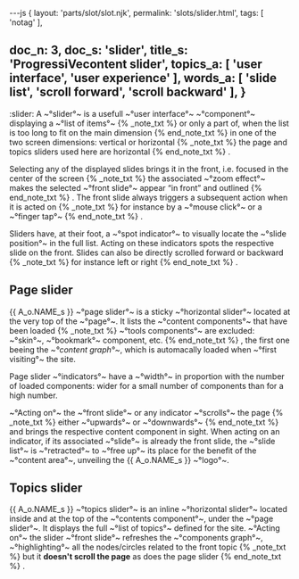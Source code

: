---js
{
  layout: 'parts/slot/slot.njk',
  permalink: 'slots/slider.html',
  tags: [ 'notag' ],

  doc_n: 3,
  doc_s: 'slider',
  title_s: 'ProgressiVecontent slider',
  topics_a: [ 'user interface', 'user experience' ],
  words_a: [ 'slide list', 'scroll forward', 'scroll backward' ],
}
---
:slider:
A ~°slider°~ is a usefull ~°user interface°~ ~°component°~ displaying a ~°list of items°~
{% _note_txt  %}
or only a part of, when the list is too long to fit on the main dimension
{% end_note_txt %}
in one of the two screen dimensions: vertical or horizontal
{% _note_txt %}
the page and topics sliders used here are horizontal
{% end_note_txt %}
.

Selecting any of the displayed slides brings it in the front, i.e. focused in the center of the screen
{% _note_txt %}
the associated ~°zoom effect°~ makes the selected ~°front slide°~ appear <q>in front</q> and outlined
{% end_note_txt %}
. The front slide always triggers a subsequent action when it is acted on
{% _note_txt %}
for instance by a ~°mouse click°~ or a ~°finger tap°~
{% end_note_txt %}
.

Sliders have, at their foot, a ~°spot indicator°~ to visually locate the ~°slide position°~ in the full list.
Acting on these indicators spots the respective slide on the front. Slides can also be directly scrolled forward or backward
{% _note_txt %}
for instance left or right
{% end_note_txt %}
.


## Page slider

{{ A_o.NAME_s }} ~°page slider°~ is a sticky ~°horizontal slider°~ located at the very top of the ~°page°~.
It lists the ~°content components°~ that have been loaded
{% _note_txt  %}
~°tools components°~ are excluded: ~°skin°~, ~°bookmark°~ component, etc.
{% end_note_txt %}
, the first one beeing the _~°content graph°~_, which is automacally loaded when ~°first visiting°~ the site.

Page slider ~°indicators°~ have a ~°width°~ in proportion with the number of loaded components: wider for a small number of components than for a high number.

~°Acting on°~ the ~°front slide°~ or any indicator ~°scrolls°~ the page
{% _note_txt  %}
either ~°upwards°~ or ~°downwards°~
{% end_note_txt %}
and brings the respective content component in sight.
When acting on an indicator, if its associated ~°slide°~ is already the front slide, the ~°slide list°~ is ~°retracted°~ to ~°free up°~ its place for the benefit of the ~°content area°~, unveiling the {{ A_o.NAME_s }} ~°logo°~.


## Topics slider

{{ A_o.NAME_s }} ~°topics slider°~ is an inline ~°horizontal slider°~ located inside and at the top of the ~°contents component°~, under the ~°page slider°~.
It displays the full ~°list of topics°~ defined for the site.
~°Acting on°~ the slider ~°front slide°~ refreshes the ~°components graph°~, ~°highlighting°~ all the nodes/circles related to the front topic
{% _note_txt  %}
but it **doesn't scroll the page** as does the page slider
{% end_note_txt %}
.
